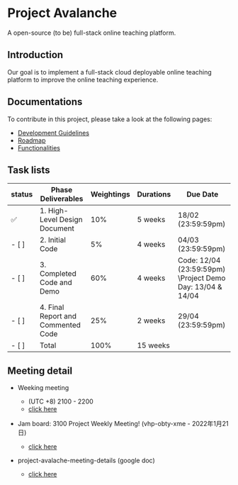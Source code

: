 # Project Avalanche
A open-source (to be) full-stack online teaching platform.

## Introduction
Our goal is to implement a full-stack cloud deployable online teaching platform to improve the online teaching experience.

## Documentations
To contribute in this project, please take a look at the following pages:

- [Development Guidelines](documentations/Development%20Guidelines.md)
- [Roadmap](documentations/Roadmap.md)
- [Functionalities](documentations/Functionalities.md)

## Task lists  

|status | Phase Deliverables  | Weightings | Durations | 	Due Date |  
|------------- | -------------  | ------------- |------------- | ------------- |
| ✅ | 1. High-Level Design Document| 10%  | 	5 weeks	| 18/02 (23:59:59pm)|
| - [ ] |2. Initial Code	| 5%	|4 weeks	| 04/03 (23:59:59pm)
| - [ ] |3. Completed Code and Demo |	60%	 |4 weeks |	 Code: 12/04 (23:59:59pm) \Project Demo Day: 13/04 & 14/04
| - [ ] |4. Final Report and Commented Code	|25%	|2 weeks	|29/04 (23:59:59pm)
| - [ ] |Total |	100%|	15 weeks	

## Meeting detail
- Weeking meeting  
  - (UTC +8) 2100 - 2200  
  - [click here](https://meet.google.com/vhp-obty-xme)  

- Jam board: 3100 Project Weekly Meeting! (vhp-obty-xme - 2022年1月21日)
  - [click here](https://jamboard.google.com/1PJB25xDlft9iBMjHkKCqzYu3oeu-JygIuYVNXBHqP5Y/viewer?f=1)
 
- project-avalache-meeting-details (google doc)  
  - [click here](https://docs.google.com/document/d/10L72o-qWSt5bQCInW-Q8m7COkIul0dFd-7WDEdRXo0Q/edit)

